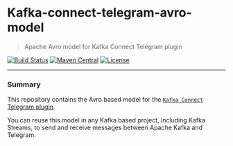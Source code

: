 # Kafka-connect-telegram-avro-model 

> Apache Avro model for Kafka Connect Telegram plugin

[![Build Status](https://travis-ci.com/fbascheper/kafka-connect-telegram-avro-model.svg?branch=develop)](https://travis-ci.com/fbascheper/kafka-connect-telegram-avro-model)
[![Maven Central](https://maven-badges.herokuapp.com/maven-central/com.github.fbascheper/kafka-connect-telegram-avro-model/badge.svg)](https://maven-badges.herokuapp.com/maven-central/com.github.fbascheper/kafka-connect-telegram-avro-model)
[![License](https://img.shields.io/badge/license-Apache%202-blue.svg)](https://raw.githubusercontent.com/fbascheper/kafka-connect-telegram-avro-model/master/LICENSE.txt)

***

### Summary

This repository contains the Avro based model for the 
[`Kafka Connect` Telegram plugin](https://github.com/fbascheper/kafka-connect-telegram).

You can reuse this model in any Kafka based project, including Kafka Streams, to send and receive messages between Apache Kafka and Telegram.
